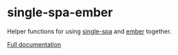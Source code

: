 # single-spa-ember
Helper functions for using [single-spa](https://github.com/single-spa/single-spa) and [ember](https://www.emberjs.com/) together.

[Full documentation](https://single-spa.js.org/docs/ecosystem-ember.html)
